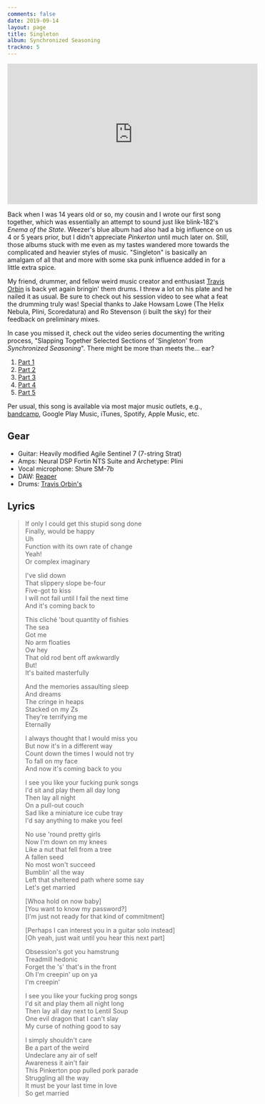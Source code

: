 ```yaml
---
comments: false
date: 2019-09-14
layout: page
title: Singleton
album: Synchronized Seasoning
trackno: 5
---
```


<!-- TODO: Add correct URL -->
<iframe width="560" height="315" src="https://www.youtube.com/embed/" frameborder="0" allow="accelerometer; autoplay; encrypted-media; gyroscope; picture-in-picture" allowfullscreen></iframe>

Back when I was 14 years old or so, my cousin and I wrote our first song
together, which was essentially an attempt to sound just like
blink-182's _Enema of the State_. Weezer's blue album had also had a big
influence on us 4 or 5 years prior, but I didn't appreciate _Pinkerton_ until
much later on. Still, those albums stuck with me even as my tastes wandered
more towards the complicated and heavier styles of music.
"Singleton" is basically an amalgam of all that and more with some ska punk
influence added in for a little extra spice.

My friend, drummer, and fellow weird music creator and enthusiast
[Travis Orbin](http//travisorbin.com) is back yet again bringin' them drums.
I threw a lot on his plate and he nailed it as usual. Be sure to
check out his session video to see what a feat the drumming truly was!
Special thanks to Jake Howsam Lowe (The Helix Nebula, Plini, Scoredatura)
and Ro Stevenson (i built the sky) for their feedback on preliminary mixes.

In case you missed it, check out the video series documenting the
writing process,
"Slapping Together Selected Sections of 'Singleton' from
_Synchronized Seasoning_". There might be more than meets the... ear?

1. [Part 1](https://youtu.be/4wozPEzYl10)
2. [Part 2](https://youtu.be/-KxKjRGBvKI)
3. [Part 3](https://youtu.be/O6VBU3rOWos)
4. [Part 4](https://youtu.be/7o9lejENc8Q)
5. [Part 5](https://youtu.be/zYDBcfO52JA)

Per usual, this song is available via most major music outlets,
e.g., [bandcamp](https://petepeterson.bandcamp.com/track/singleton),
Google Play Music, iTunes, Spotify, Apple Music, etc.


## Gear

* Guitar: Heavily modified Agile Sentinel 7 (7-string Strat)
* Amps: Neural DSP Fortin NTS Suite and Archetype: Plini
* Vocal microphone: Shure SM-7b
* DAW: [Reaper](https://www.reaper.fm/)
* Drums: [Travis Orbin's](http://travisorbin.com/equipment.htm)


## Lyrics

>If only I could get this stupid song done<br>
>Finally, would be happy<br>
>Uh<br>
>Function with its own rate of change<br>
>Yeah!<br>
>Or complex imaginary
>
>I've slid down<br>
>That slippery slope be-four<br>
>Five-got to kiss<br>
>I will not fail until I fail the next time<br>
>And it's coming back to
>
>This cliché 'bout quantity of fishies<br>
>The sea<br>
>Got me<br>
>No arm floaties<br>
>Ow hey<br>
>That old rod bent off awkwardly<br>
>But!<br>
>It's baited masterfully<br>
>
>And the memories assaulting sleep<br>
>And dreams<br>
>The cringe in heaps<br>
>Stacked on my Zs<br>
>They're terrifying me<br>
>Eternally<br>
>
>I always thought that I would miss you<br>
>But now it's in a different way<br>
>Count down the times I would not try<br>
>To fall on my face<br>
>And now it's coming back to you<br>
>
>I see you like your fucking punk songs<br>
>I'd sit and play them all day long<br>
>Then lay all night<br>
>On a pull-out couch<br>
>Sad like a miniature ice cube tray<br>
>I'd say anything to make you feel<br>
>
>No use 'round pretty girls<br>
>Now I'm down on my knees<br>
>Like a nut that fell from a tree<br>
>A fallen seed<br>
>No most won't succeed<br>
>Bumblin' all the way<br>
>Left that sheltered path where some say<br>
>Let's get married<br>
>
>[Whoa hold on now baby]<br>
>[You want to know my password?]<br>
>[I'm just not ready for that kind of commitment]<br>
>
>[Perhaps I can interest you in a guitar solo instead]<br>
>[Oh yeah, just wait until you hear this next part]<br>
>
>Obsession's got you hamstrung<br>
>Treadmill hedonic<br>
>Forget the 's' that's in the front<br>
>Oh I'm creepin' up on ya<br>
>I'm creepin'<br>
>
>I see you like your fucking prog songs<br>
>I'd sit and play them all night long<br>
>Then lay all day next to Lentil Soup<br>
>One evil dragon that I can't slay<br>
>My curse of nothing good to say<br>
>
>I simply shouldn't care<br>
>Be a part of the weird<br>
>Undeclare any air of self<br>
>Awareness it ain't fair<br>
>This Pinkerton pop pulled pork parade<br>
>Struggling all the way<br>
>It must be your last time in love<br>
>So get married
